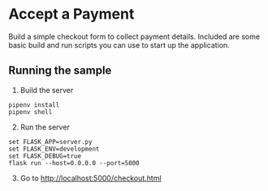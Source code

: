 # Accept a Payment

Build a simple checkout form to collect payment details. Included are some basic
build and run scripts you can use to start up the application.

## Running the sample

1. Build the server

~~~
pipenv install
pipenv shell
~~~

2. Run the server

~~~
set FLASK_APP=server.py
set FLASK_ENV=development
set FLASK_DEBUG=true
flask run --host=0.0.0.0 --port=5000
~~~

3. Go to [http://localhost:5000/checkout.html](http://localhost:5000/checkout.html)